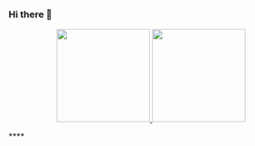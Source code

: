 ### Hi there 👋

<!--
**miqdad08/miqdad08** is a ✨ _special_ ✨ repository because its `README.md` (this file) appears on your GitHub profile.

Here are some ideas to get you started:

- 🔭 I’m currently working on ...
- 🌱 I’m currently learning ...
- 👯 I’m looking to collaborate on ...
- 🤔 I’m looking for help with ...
- 💬 Ask me about ...
- 📫 How to reach me: ...
- 😄 Pronouns: ...
- ⚡ Fun fact: ...
-->

<p align="center">
  <a href="https://github.com/miqdad08" target="_blank">
    <img src="https://github-readme-stats.vercel.app/api?username=miqdad08&show_icons=true&bg_color=FFFF&text_color=000&border_color=444" height="165">
  </a>

  <a href="https://github.com/Reyhan05" target="_blank">
    <img src="https://github-readme-stats.vercel.app/api/top-langs/?username=miqdad08&layout=compact&bg_color=FFF&text_color=000&border_color=444&hide=objective-c"  height="165">
  </a>
  <br>
</p>
****
